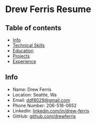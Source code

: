 # Drew Ferris Resume

## Table of contents

* [Info](#info)
* [Technical Skills](#technical-skills)
* [Education](#education)
* [Projects](#projects)
* [Experience](#experience)

## Info

* Name: Drew Ferris
* Location: Seattle, Wa
* Email: ddf8029@gmail.com
* Phone Number: 206-518-0652
* LinkedIn: [linkedin.com/in/drew-ferris ](https://linkedin.com/in/drew-ferris)
* GitHub: [github.com/drewferris](https://github.com/drewferris)
